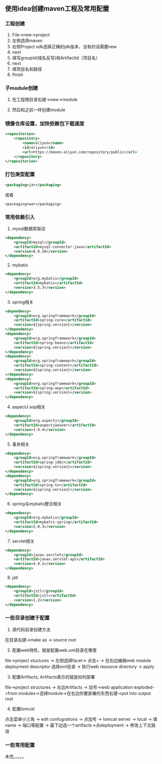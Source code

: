 ## 使用idea创建maven工程及常用配置

### 工程创建

1. File->new->project
2. 左侧选择maven
3. 右侧Project sdk选择正确的jdk版本，没有的话需要new
4. next
5. 填写groupId(域名反写)和ArtifactId（项目名）
6. next
7. 填项目名和路径
8. finish


### 子module创建

1. 在工程根目录右键->new->module

2. 然后和之前一样创建module

### 镜像仓库设置，加快依赖包下载速度

```xml
<repositories>
    <repository>
        <name>aliyun</name>
        <id>aliyun</id>
        <url>https://maven.aliyun.com/repository/public</url>
    </repository>
</repositories>
```

### 打包类型配置

```xml
<packaging>jar</packaging>
```

或者

```
<packaging>war</packaging>
```


### 常用依赖引入

1. mysql数据库驱动

```xml
<dependency>
    <groupId>mysql</groupId>
    <artifactId>mysql-connector-java</artifactId>
    <version>8.0.18</version>
</dependency>
```

2. mybatis

```xml
<dependency>
    <groupId>org.mybatis</groupId>
    <artifactId>mybatis</artifactId>
    <version>3.5.3</version>
</dependency>
```

3. spring相关

```xml
<dependency>
    <groupId>org.springframework</groupId>
    <artifactId>spring-core</artifactId>
    <version>${spring.version}</version>
</dependency>
<dependency>
    <groupId>org.springframework</groupId>
    <artifactId>spring-beans</artifactId>
    <version>${spring.version}</version>
</dependency>
<dependency>
    <groupId>org.springframework</groupId>
    <artifactId>spring-context</artifactId>
    <version>${spring.version}</version>
</dependency>
<dependency>
    <groupId>org.springframework</groupId>
    <artifactId>spring-aop</artifactId>
    <version>${spring.version}</version>
</dependency>
```

4. aspectJ aop相关

```xml
<dependency>
    <groupId>org.aspectj</groupId>
    <artifactId>aspectjweaver</artifactId>
    <version>1.9.4</version>
</dependency>
```

5. 事务相关

```xml
<dependency>
    <groupId>org.springframework</groupId>
    <artifactId>spring-jdbc</artifactId>
    <version>${spring.version}</version>
</dependency>
<dependency>
    <groupId>org.springframework</groupId>
    <artifactId>spring-tx</artifactId>
    <version>${spring.version}</version>
</dependency>
```

6. spring与mybatis整合相关

```xml
<dependency>
    <groupId>org.mybatis</groupId>
    <artifactId>mybatis-spring</artifactId>
    <version>2.0.3</version>
</dependency>
```

7. servlet相关

```xml
<dependency>
    <groupId>javax.servlet</groupId>
    <artifactId>javax.servlet-api</artifactId>
    <version>4.0.1</version>
</dependency>
```

8. jstl

```xml
<dependency>
    <groupId>jstl</groupId>
    <artifactId>jstl</artifactId>
    <version>1.2</version>
</dependency>
```


### 一些目录创建于配置

1. 源代码目录创建方法

在目录右键->make as -> source root

2. 配置web特性，就是配置web.xml目录在哪里

file->project stuctures -> 左侧选择facet-> 点击+ -> 在右边编辑web module deployment descriptor 选择xml目录 -> 执行web resource directory -> apply

3. 配置Artifacts, Artifacts表示的就是如何部署

file->project structures -> 左边Artifacts -> 加号->web application exploded->from modules->选择module->在右边你要部署的东西右键->put into output root

4. 配置tomcat

点击菜单小三角 -> edit confugrations -> 点加号 -> tomcat server -> local -> 填name -> 端口等配置 -> 最下边选一个artifacts->点deployment -> 修改上下文路径


### 一些常用配置


未完。。。。。